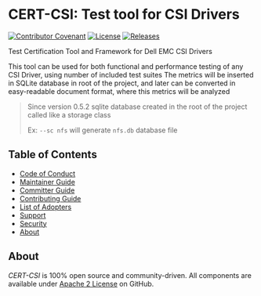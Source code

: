 <!--
Copyright (c) 2022 Dell Inc., or its subsidiaries. All Rights Reserved.

Licensed under the Apache License, Version 2.0 (the "License");
you may not use this file except in compliance with the License.
You may obtain a copy of the License at

    http://www.apache.org/licenses/LICENSE-2.0
-->

# CERT-CSI: Test tool for CSI Drivers

[![Contributor Covenant](https://img.shields.io/badge/Contributor%20Covenant-v2.0%20adopted-ff69b4.svg)](docs/CODE_OF_CONDUCT.md) 
[![License](https://img.shields.io/badge/License-Apache%202.0-blue.svg)](https://www.apache.org/licenses/LICENSE-2.0)
[![Releases](https://img.shields.io/badge/Releases-green.svg)](https://github.com/dell/cert-csi/releases)

Test Certification Tool and Framework for Dell EMC CSI Drivers

This tool can be used for both functional and performance testing of any CSI Driver, using number of included test suites The metrics will be inserted in SQLite database in root of the project, and later can be converted in
easy-readable document format, where this metrics will be analyzed

> Since version 0.5.2 sqlite database created in the root of the project called like a storage class
>
>Ex: `--sc nfs` will generate `nfs.db` database file

## Table of Contents

* [Code of Conduct](https://github.com/dell/csm/blob/main/docs/CODE_OF_CONDUCT.md)
* [Maintainer Guide](https://github.com/dell/csm/blob/main/docs/MAINTAINER_GUIDE.md)
* [Committer Guide](https://github.com/dell/csm/blob/main/docs/COMMITTER_GUIDE.md)
* [Contributing Guide](https://github.com/dell/csm/blob/main/docs/CONTRIBUTING.md)
* [List of Adopters](https://github.com/dell/csm/blob/main/docs/ADOPTERS.md)
* [Support](https://github.com/dell/csm/blob/main/docs/SUPPORT.md)
* [Security](https://github.com/dell/csm/blob/main/docs/SECURITY.md)
* [About](#about)

## About

_CERT-CSI_ is 100% open source and community-driven. All components are available
under [Apache 2 License](https://www.apache.org/licenses/LICENSE-2.0.html) on
GitHub.
